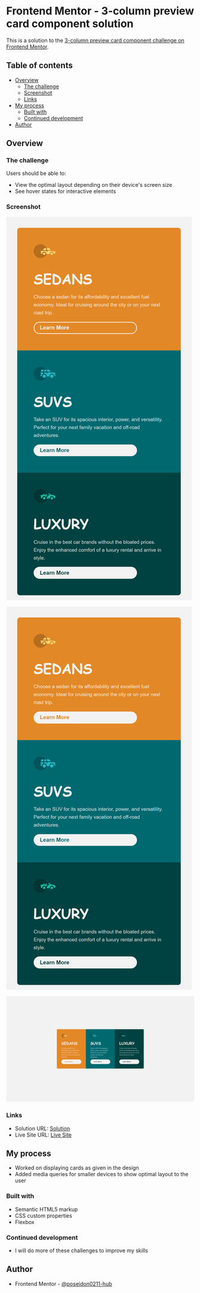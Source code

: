 # Frontend Mentor - 3-column preview card component solution

This is a solution to the [3-column preview card component challenge on Frontend Mentor](https://www.frontendmentor.io/challenges/3column-preview-card-component-pH92eAR2-). 

## Table of contents

- [Overview](#overview)
  - [The challenge](#the-challenge)
  - [Screenshot](#screenshot)
  - [Links](#links)
- [My process](#my-process)
  - [Built with](#built-with)
  - [Continued development](#continued-development)
- [Author](#author)


## Overview

### The challenge

Users should be able to:

- View the optimal layout depending on their device's screen size
- See hover states for interactive elements

### Screenshot

![Active](/Screenshots/Active.png)

![Mobile](/Screenshots/Mobile.png)

![Desktop](/Screenshots/Desktop.png)



### Links

- Solution URL: <a href="https://www.frontendmentor.io/solutions/3-column-preview-card-component-wpvQO7LIHT" target="_blank" rel="noreferrer"> Solution </a>
- Live Site URL: <a href="https://3-column-preview-component-card.netlify.app/" target="_blank" rel="noreferrer">Live Site </a>


## My process

- Worked on displaying cards as given in the design
- Added media queries for smaller devices to show optimal layout to the user

### Built with

- Semantic HTML5 markup
- CSS custom properties
- Flexbox


### Continued development

- I will do more of these challenges to improve my skills


## Author

- Frontend Mentor - <a href="https://www.frontendmentor.io/profile/poseidon0211-hub" target="_blank" rel="noreferrer">@poseidon0211-hub</a>

